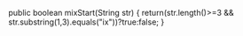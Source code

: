 public boolean mixStart(String str) {
  return(str.length()>=3 && str.substring(1,3).equals("ix"))?true:false;
}
